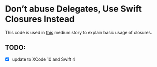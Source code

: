# Don’t abuse Delegates, Use Swift Closures Instead

This code is used in [this](https://medium.com/@dmlebron/using-swift-closures-as-an-alternative-to-delegates-5c3c1a7f45d6) medium story to explain basic usage of closures.

## TODO: 
- [x] update to XCode 10 and Swift 4
